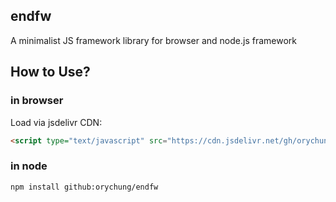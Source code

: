 ## endfw
A minimalist JS framework library for browser and node.js framework

## How to Use?

### in browser
Load via jsdelivr CDN:
```html
<script type="text/javascript" src="https://cdn.jsdelivr.net/gh/orychung/endfw@0.1/common/builtin.js"></script>
```

### in node
```bash
npm install github:orychung/endfw
```
